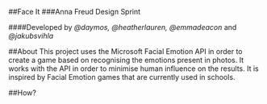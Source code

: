 ##Face It
###Anna Freud Design Sprint

####Developed by *@daymos, @heatherlauren, @emmadeacon* and *@jakubsvihla*

##About
This project uses the Microsoft Facial Emotion API in order to create a game based on recognising the emotions present in photos. It works with the API in order to minimise human influence on the results. It is inspired by Facial Emotion games that are currently used in schools.

##How?


